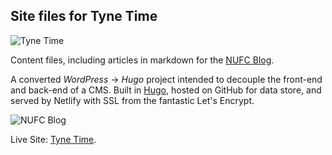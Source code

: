 ## Site files for Tyne Time

![Tyne Time](https://www.tynetime.com/tyne-time-nufc-blog.jpg)

Content files, including articles in markdown for the [NUFC Blog](https://www.tynetime.com).

A converted _WordPress_ -> _Hugo_ project intended to decouple the front-end and back-end of a CMS.
Built in [Hugo](https://gohugo.io), hosted on GitHub for data store, and served by Netlify with SSL from the fantastic Let's Encrypt.

![NUFC Blog](https://www.tynetime.com/tyne-time-overview.png)

Live Site: [Tyne Time](https://www.tynetime.com).
